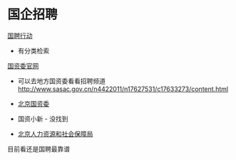 # 国企招聘

[国聘行动](https://www.iguopin.com/)

- 有分类检索

[国资委官网](http://www.sasac.gov.cn/n2588035/n2588325/n2588350/index.html)

- 可以去地方国资委看看招聘频道 http://www.sasac.gov.cn/n4422011/n17627531/c17633273/content.html
- [北京国资委](http://gzw.beijing.gov.cn/)

- 国资小新 - 没找到

- [北京人力资源和社会保障局](https://rsj.beijing.gov.cn/xxgk/gkzp/)

目前看还是国聘最靠谱

